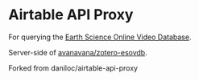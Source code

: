 # Airtable API Proxy
For querying the [Earth Science Online Video Database](https://airtable.com/shrFBKQwGjstk7TVn).

Server-side of [avanavana/zotero-esovdb](https://github.com/avanavana/zotero-esovdb).

Forked from daniloc/airtable-api-proxy

